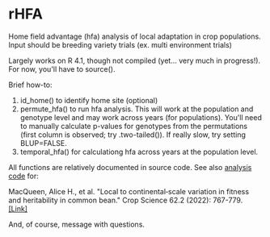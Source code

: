 # rHFA
Home field advantage (hfa) analysis of local adaptation in crop populations. Input should be breeding variety trials (ex. multi environment trials)

Largely works on R 4.1, though not compiled (yet... very much in progress!). For now, you'll have to source(). 

Brief how-to:

1. id_home() to identify home site (optional)
2. permute_hfa() to run hfa analysis. This will work at the population and genotype level and may work across years (for populations).
You'll need to manually calculate p-values for genotypes from the permutations (first column is observed; try .two-tailed()). If really slow, try setting BLUP=FALSE. 
3. temporal_hfa() for calculationg hfa across years at the population level. 

All functions are relatively documented in source code. See also [analysis code](https://github.com/Alice-MacQueen/cdbn-home-away) for:

  MacQueen, Alice H., et al. "Local to continental‐scale variation in fitness and heritability in common bean." Crop Science 62.2 (2022): 767-779. [[Link]](https://acsess.onlinelibrary.wiley.com/doi/full/10.1002/csc2.20694)
  
And, of course, message with questions. 
